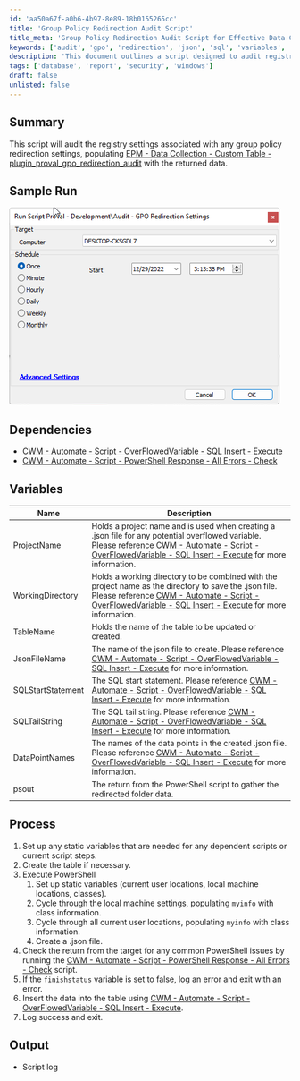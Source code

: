 ```yaml
---
id: 'aa50a67f-a0b6-4b97-8e89-18b0155265cc'
title: 'Group Policy Redirection Audit Script'
title_meta: 'Group Policy Redirection Audit Script for Effective Data Collection'
keywords: ['audit', 'gpo', 'redirection', 'json', 'sql', 'variables', 'power', 'settings']
description: 'This document outlines a script designed to audit registry settings related to group policy redirection. It populates a custom table with the collected data, ensuring effective data management and reporting. The script includes detailed dependencies, variable definitions, and a comprehensive process for execution and output logging.'
tags: ['database', 'report', 'security', 'windows']
draft: false
unlisted: false
---
```


## Summary

This script will audit the registry settings associated with any group policy redirection settings, populating [EPM - Data Collection - Custom Table - plugin_proval_gpo_redirection_audit](<../tables/plugin_proval_gpo_redirection_audit.md>) with the returned data.

## Sample Run

![Sample Run](../../../static/img/Audit---GPO-Redirection-Settings/image_1.png)

## Dependencies

- [CWM - Automate - Script - OverFlowedVariable - SQL Insert - Execute](<./OverFlowedVariable - SQL Insert - Execute.md>)
- [CWM - Automate - Script - PowerShell Response - All Errors - Check](<./PowerShell Response - All Errors - Check.md>)

## Variables

| Name                | Description                                                                                                                                                                                                                              |
|---------------------|------------------------------------------------------------------------------------------------------------------------------------------------------------------------------------------------------------------------------------------|
| ProjectName         | Holds a project name and is used when creating a .json file for any potential overflowed variable. Please reference [CWM - Automate - Script - OverFlowedVariable - SQL Insert - Execute](<./OverFlowedVariable - SQL Insert - Execute.md>) for more information. |
| WorkingDirectory     | Holds a working directory to be combined with the project name as the directory to save the .json file. Please reference [CWM - Automate - Script - OverFlowedVariable - SQL Insert - Execute](<./OverFlowedVariable - SQL Insert - Execute.md>) for more information. |
| TableName           | Holds the name of the table to be updated or created.                                                                                                                                                                               |
| JsonFileName        | The name of the json file to create. Please reference [CWM - Automate - Script - OverFlowedVariable - SQL Insert - Execute](<./OverFlowedVariable - SQL Insert - Execute.md>) for more information.                                   |
| SQLStartStatement    | The SQL start statement. Please reference [CWM - Automate - Script - OverFlowedVariable - SQL Insert - Execute](<./OverFlowedVariable - SQL Insert - Execute.md>) for more information.                                                |
| SQLTailString       | The SQL tail string. Please reference [CWM - Automate - Script - OverFlowedVariable - SQL Insert - Execute](<./OverFlowedVariable - SQL Insert - Execute.md>) for more information.                                                    |
| DataPointNames      | The names of the data points in the created .json file. Please reference [CWM - Automate - Script - OverFlowedVariable - SQL Insert - Execute](<./OverFlowedVariable - SQL Insert - Execute.md>) for more information.                  |
| psout               | The return from the PowerShell script to gather the redirected folder data.                                                                                                                                                          |

## Process

1. Set up any static variables that are needed for any dependent scripts or current script steps.
2. Create the table if necessary.
3. Execute PowerShell
   1. Set up static variables (current user locations, local machine locations, classes).
   2. Cycle through the local machine settings, populating `myinfo` with class information.
   3. Cycle through all current user locations, populating `myinfo` with class information.
   4. Create a .json file.
4. Check the return from the target for any common PowerShell issues by running the [CWM - Automate - Script - PowerShell Response - All Errors - Check](<./PowerShell Response - All Errors - Check.md>) script.
5. If the `finishstatus` variable is set to false, log an error and exit with an error.
6. Insert the data into the table using [CWM - Automate - Script - OverFlowedVariable - SQL Insert - Execute](<./OverFlowedVariable - SQL Insert - Execute.md>).
7. Log success and exit.

## Output

- Script log

